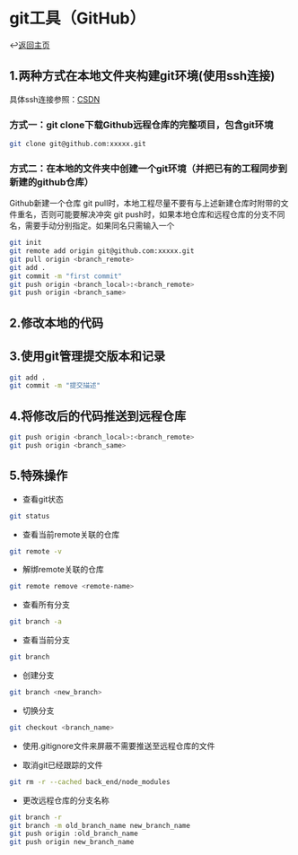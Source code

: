 # git工具（GitHub）

↩️[返回主页]

## 1.两种方式在本地文件夹构建git环境(使用ssh连接)

具体ssh连接参照：[CSDN]

### 方式一：git clone下载Github远程仓库的完整项目，包含git环境

```sh
git clone git@github.com:xxxxx.git
```

### 方式二：在本地的文件夹中创建一个git环境（并把已有的工程同步到新建的github仓库）

Github新建一个仓库
git pull时，本地工程尽量不要有与上述新建仓库时附带的文件重名，否则可能要解决冲突
git push时，如果本地仓库和远程仓库的分支不同名，需要手动分别指定。如果同名只需输入一个

```sh
git init
git remote add origin git@github.com:xxxxx.git
git pull origin <branch_remote>
git add .
git commit -m "first commit"
git push origin <branch_local>:<branch_remote>
git push origin <branch_same>
```

## 2.修改本地的代码

## 3.使用git管理提交版本和记录

```sh
git add .
git commit -m "提交描述"
```

## 4.将修改后的代码推送到远程仓库

```sh
git push origin <branch_local>:<branch_remote>
git push origin <branch_same>
```

## 5.特殊操作

* 查看git状态

```sh
git status
```

* 查看当前remote关联的仓库

```sh
git remote -v
```

* 解绑remote关联的仓库

```sh
git remote remove <remote-name>
```

* 查看所有分支

```sh
git branch -a
```

* 查看当前分支

```sh
git branch
```

* 创建分支

```sh
git branch <new_branch>
```

* 切换分支

```sh
git checkout <branch_name>
```

* 使用.gitignore文件来屏蔽不需要推送至远程仓库的文件

* 取消git已经跟踪的文件

```sh
git rm -r --cached back_end/node_modules
```

* 更改远程仓库的分支名称

```sh
git branch -r
git branch -m old_branch_name new_branch_name
git push origin :old_branch_name
git push origin new_branch_name
```

[返回主页]:../README.md
[CSDN]:https://blog.csdn.net/weixin_42310154/article/details/118340458

